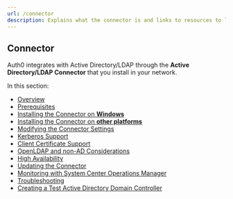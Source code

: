 ```yaml
---
url: /connector
description: Explains what the connector is and links to resources to learn more about it.
---
```


## Connector

Auth0 integrates with Active Directory/LDAP through the __Active Directory/LDAP Connector__ that you install in your network.

In this section:

-  [Overview](/connector/overview)
-  [Prerequisites](/connector/prerequisites)
-  [Installing the Connector on **Windows**](/connector/install)
-  [Installing the Connector on **other platforms**](/connector/install-other-platforms)
-  [Modifying the Connector Settings](/connector/modify)
-  [Kerberos Support](/connector/kerberos)
-  [Client Certificate Support](/connector/client-certificates)
-  [OpenLDAP and non-AD Considerations](/connector/considerations-non-ad)
-  [High Availability](/connector/high-availability)
-  [Updating the Connector](/connector/update)
-  [Monitoring with System Center Operations Manager](/connector/scom-monitoring)
-  [Troubleshooting](/connector/troubleshooting)
-  [Creating a Test Active Directory Domain Controller](/connector/test-dc)
